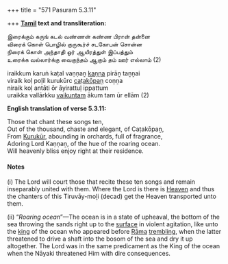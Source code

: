 +++
title = "571 Pasuram 5.3.11"

+++
**[Tamil](/definition/tamil#history "show Tamil definitions") text and transliteration:**

இரைக்கும் கருங் கடல் வண்ணன் கண்ண பிரான் தன்னை  
விரைக் கொள் பொழில் குருகூர்ச் சடகோபன் சொன்ன  
நிரைக் கொள் அந்தாதி ஓர் ஆயிரத்துள் இப்பத்தும்  
உரைக்க வல்லார்க்கு வைகுந்தம் ஆகும் தம் ஊர் எல்லாம் (2)

iraikkum karuṅ kaṭal vaṇṇaṉ [kaṇṇa](/definition/kanna#history "show kaṇṇa definitions") pirāṉ taṉṉai  
viraik koḷ poḻil kurukūrc [caṭakōpaṉ](/definition/catakopan#vaishnavism "show caṭakōpaṉ definitions") coṉṉa  
niraik koḷ antāti ōr āyirattuḷ ippattum  
uraikka vallārkku [vaikuntam](/definition/vaikuntam#vaishnavism "show vaikuntam definitions") ākum tam ūr ellām (2)

**English translation of verse 5.3.11:**

Those that chant these songs ten,  
Out of the thousand, chaste and elegant, of Caṭakōpaṉ,  
From [Kurukūr](/definition/kurukur#vaishnavism "show Kurukūr definitions"), abounding in orchards, full of fragrance,  
Adoring Lord Kaṇṇaṉ, of the hue of the roaring ocean.  
Will heavenly bliss enjoy right at their residence.

#### Notes

\(i\) The Lord will court those that recite these ten songs and remain inseparably united with them. Where the Lord is there is [Heaven](/definition/heaven#history "show Heaven definitions") and thus the chanters of this Tiruvāy-moḻi (decad) get the Heaven transported unto them.

\(ii\) “*Roaring ocean*”—The ocean is in a state of upheaval, the bottom of the sea throwing the sands right up to the [surface](/definition/surface#history "show surface definitions") in violent agitation, like unto the [king](/definition/king#history "show king definitions") of the ocean who appeared before [Rāma](/definition/rama#vaishnavism "show Rāma definitions") [trembling](/definition/trembling#history "show trembling definitions"), when the latter threatened to drive a shaft into the bosom of the sea and dry it up altogether. The Lord was in the same predicament as the King of the ocean when the Nāyaki threatened Him with dire consequences.


